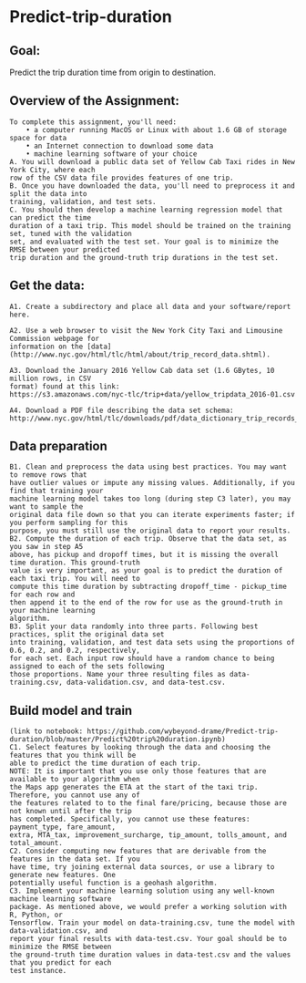 # Predict-trip-duration
## Goal: 
  Predict the trip duration time from origin to destination. 
## Overview of the Assignment:
    To complete this assignment, you'll need:
        • a computer running MacOS or Linux with about 1.6 GB of storage space for data
        • an Internet connection to download some data
        • machine learning software of your choice
    A. You will download a public data set of Yellow Cab Taxi rides in New York City, where each
    row of the CSV data file provides features of one trip.
    B. Once you have downloaded the data, you'll need to preprocess it and split the data into
    training, validation, and test sets.
    C. You should then develop a machine learning regression model that can predict the time
    duration of a taxi trip. This model should be trained on the training set, tuned with the validation
    set, and evaluated with the test set. Your goal is to minimize the RMSE between your predicted
    trip duration and the ground-truth trip durations in the test set.
## Get the data:
    A1. Create a subdirectory and place all data and your software/report here.
    
    A2. Use a web browser to visit the New York City Taxi and Limousine Commission webpage for
    information on the [data](http://www.nyc.gov/html/tlc/html/about/trip_record_data.shtml).
    
    A3. Download the January 2016 Yellow Cab data set (1.6 GBytes, 10 million rows, in CSV
    format) found at this link:
    https://s3.amazonaws.com/nyc-tlc/trip+data/yellow_tripdata_2016-01.csv
    
    A4. Download a PDF file describing the data set schema:
    http://www.nyc.gov/html/tlc/downloads/pdf/data_dictionary_trip_records_yellow.pdf

## Data preparation
    B1. Clean and preprocess the data using best practices. You may want to remove rows that
    have outlier values or impute any missing values. Additionally, if you find that training your
    machine learning model takes too long (during step C3 later), you may want to sample the
    original data file down so that you can iterate experiments faster; if you perform sampling for this
    purpose, you must still use the original data to report your results.
    B2. Compute the duration of each trip. Observe that the data set, as you saw in step A5
    above, has pickup and dropoff times, but it is missing the overall time duration. This ground-truth
    value is very important, as your goal is to predict the duration of each taxi trip. You will need to
    compute this time duration by subtracting dropoff_time - pickup_time for each row and
    then append it to the end of the row for use as the ground-truth in your machine learning
    algorithm.
    B3. Split your data randomly into three parts. Following best practices, split the original data set
    into training, validation, and test data sets using the proportions of 0.6, 0.2, and 0.2, respectively, 
    for each set. Each input row should have a random chance to being assigned to each of the sets following
    those proportions. Name your three resulting files as data-training.csv, data-validation.csv, and data-test.csv. 
## Build model and train
    (link to notebook: https://github.com/wybeyond-drame/Predict-trip-duration/blob/master/Predict%20trip%20duration.ipynb)
    C1. Select features by looking through the data and choosing the features that you think will be
    able to predict the time duration of each trip.
    NOTE: It is important that you use only those features that are available to your algorithm when
    the Maps app generates the ETA at the start of the taxi trip. Therefore, you cannot use any of
    the features related to to the final fare/pricing, because those are not known until after the trip
    has completed. Specifically, you cannot use these features: payment_type, fare_amount,
    extra, MTA_tax, improvement_surcharge, tip_amount, tolls_amount, and
    total_amount.
    C2. Consider computing new features that are derivable from the features in the data set. If you
    have time, try joining external data sources, or use a library to generate new features. One
    potentially useful function is a geohash algorithm.
    C3. Implement your machine learning solution using any well-known machine learning software
    package. As mentioned above, we would prefer a working solution with R, Python, or
    Tensorflow. Train your model on data-training.csv, tune the model with data-validation.csv, and
    report your final results with data-test.csv. Your goal should be to minimize the RMSE between
    the ground-truth time duration values in data-test.csv and the values that you predict for each
    test instance.
